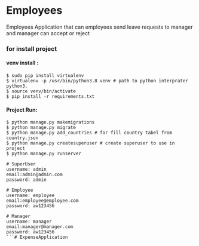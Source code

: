 # Employees
Employees Application that can employees send leave requests to manager and manager can accept or reject 

### for install project 
#### venv install :
```commandline
$ sudo pip install virtualenv 
$ virtualenv -p /usr/bin/python3.8 venv # path to python interprater python3.
$ source venv/bin/activate
$ pip install -r requirements.txt
```
#### Project Run:
```commandline
$ python manage.py makemigrations
$ python manage.py migrate
$ python manage.py add_countries # for fill country tabel from country.json 
$ python manage.py createsuperuser # create superuser to use in project
$ python manage.py runserver
```

```commandline
# SuperUser
username: admin
email:admin@admin.com
password: admin

# Employee
username: employee
email:employee@employee.com
password: aw123456

# Manager
username: manager
email:manager@manager.com
password: aw123456
```# ExpenseApplication
